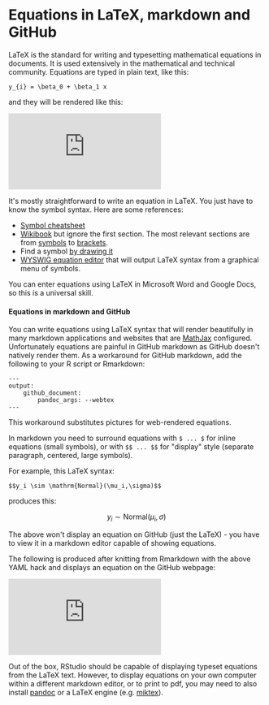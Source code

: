 # Equations in LaTeX, markdown and GitHub
LaTeX is the standard for writing and typesetting mathematical equations in documents. It is used extensively in the mathematical and technical community. Equations are typed in plain text, like this:

```
y_{i} = \beta_0 + \beta_1 x
```

and they will be rendered like this:

![y\_{i} = \\beta\_0 + \\beta\_1
x](https://latex.codecogs.com/png.latex?y_%7Bi%7D%20%3D%20%5Cbeta_0%20%2B%20%5Cbeta_1%20x
"y_{i} = \\beta_0 + \\beta_1 x") 

It's mostly straightforward to write an equation in LaTeX. You just have to know the symbol syntax. Here are some references:

* [Symbol cheatsheet](https://kapeli.com/cheat_sheets/LaTeX_Math_Symbols.docset/Contents/Resources/Documents/index)
* [Wikibook](https://en.wikibooks.org/wiki/LaTeX/Mathematics) but ignore the first section. The most relevant sections are from [symbols](https://en.wikibooks.org/wiki/LaTeX/Mathematics#Symbols) to [brackets](https://en.wikibooks.org/wiki/LaTeX/Mathematics#Brackets,_braces_and_delimiters).
* Find a symbol [by drawing it](http://detexify.kirelabs.org/classify.html)
* [WYSWIG equation editor](https://editor.codecogs.com/) that will output LaTeX syntax from a graphical menu of symbols.

You can enter equations using LaTeX in Microsoft Word and Google Docs, so this is a universal skill.

#### Equations in markdown and GitHub

You can write equations using LaTeX syntax that will render beautifully in many markdown applications and websites that are [MathJax](https://www.mathjax.org/) configured. Unfortunately equations are painful in GitHub markdown as GitHub doesn't natively render them. As a workaround for GitHub markdown, add the following to your R script or Rmarkdown:

```
---
output:
    github_document:
        pandoc_args: --webtex
---
```
This workaround substitutes pictures for web-rendered equations.

In markdown you need to surround equations with `$ ... $` for inline equations (small symbols), or with `$$ ... $$` for "display" style (separate paragraph, centered, large symbols).

For example, this LaTeX syntax:
```
$$y_i \sim \mathrm{Normal}(\mu_i,\sigma)$$
```
produces this:

$$y_i \sim \mathrm{Normal}(\mu_i,\sigma)$$

The above won't display an equation on GitHub (just the LaTeX) - you have to view it in a markdown editor capable of showing equations.

The following is produced after knitting from Rmarkdown with the above YAML hack and displays an equation on the GitHub webpage:

![y\_i \\sim
\\mathrm{Normal}(\\mu\_i,\\sigma)](https://latex.codecogs.com/png.latex?y_i%20%5Csim%20%5Cmathrm%7BNormal%7D%28%5Cmu_i%2C%5Csigma%29
"y_i \\sim \\mathrm{Normal}(\\mu_i,\\sigma)")

Out of the box, RStudio should be capable of displaying typeset equations from the LaTeX text. However, to display equations on your own computer within a different markdown editor, or to print to pdf, you may need to also install [pandoc](https://pandoc.org/installing.html) or a LaTeX engine (e.g. [miktex](https://miktex.org/)).